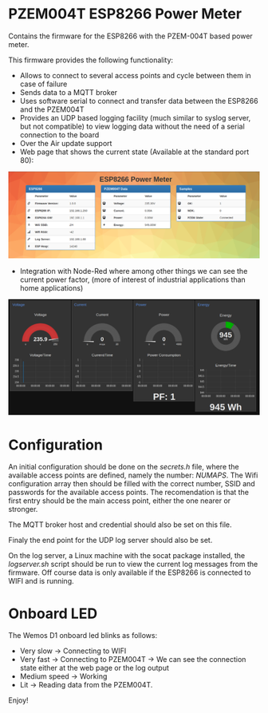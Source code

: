 # PZEM004T ESP8266 Power Meter

Contains the firmware for the ESP8266 with the PZEM-004T based power meter.

This firmware provides the following functionality:

- Allows to connect to several access points and cycle between them in case of failure
- Sends data to a MQTT broker
- Uses software serial to connect and transfer data between the ESP8266 and the PZEM004T
- Provides an UDP based logging facility (much similar to syslog server, but not compatible) to view logging data without the need of a serial connection to the board
- Over the Air update support 
- Web page that shows the current state (Available at the standard port 80):

![](/images/web_page.png?raw=true)

- Integration with Node-Red where among other things we can see the current power factor, (more of interest of industrial applications than home applications)

![](/images/node_red.png?raw=true)

# Configuration

An initial configuration should be done on the *secrets.h* file, where the available access points are defined, namely the number: *NUMAPS*.
The Wifi configuration array then should be filled with the correct number, SSID and passwords for the available access points. 
The recomendation is that the first entry should be the main access point, either the one nearer or stronger.

The MQTT broker host and credential should also be set on this file.

Finaly the end point for the UDP log server should also be set.

On the log server, a Linux machine with the socat package installed, the *logserver.sh* script should be run to view the current log messages from the firmware.
Off course data is only available if the ESP8266 is connected to WIFI and is running.

# Onboard LED
The Wemos D1 onboard led blinks as follows:

- Very slow -> Connecting to WIFI
- Very fast -> Connecting to PZEM004T  -> We can see the connection state either at the web page or the log output
- Medium speed -> Working
- Lit -> Reading data from the PZEM004T.

Enjoy!
